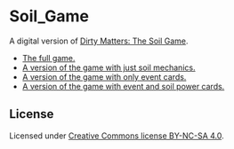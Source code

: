# Soil_Game
A digital version of [Dirty Matters: The Soil Game](https://soilgame.wixsite.com/free2print).

- [The full game.](https://thisarray.github.io/Soil_Game/)
- [A version of the game with just soil mechanics.](https://thisarray.github.io/Soil_Game/soil.html)
- [A version of the game with only event cards.](https://thisarray.github.io/Soil_Game/event.html)
- [A version of the game with event and soil power cards.](https://thisarray.github.io/Soil_Game/power.html)

## License

Licensed under [Creative Commons license BY-NC-SA 4.0](https://creativecommons.org/licenses/by-nc-sa/4.0/).
